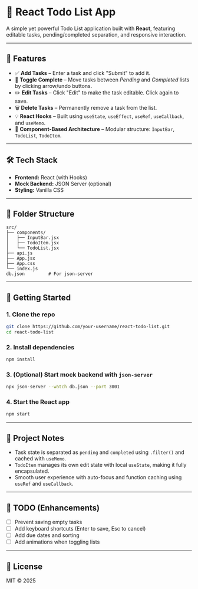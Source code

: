 # 📝 React Todo List App

A simple yet powerful Todo List application built with **React**, featuring editable tasks, pending/completed separation, and responsive interaction.

---

## 🚀 Features

- ✅ **Add Tasks** – Enter a task and click "Submit" to add it.
- 🔁 **Toggle Complete** – Move tasks between *Pending* and *Completed* lists by clicking arrow/undo buttons.
- ✏️ **Edit Tasks** – Click "Edit" to make the task editable. Click again to save.
- 🗑️ **Delete Tasks** – Permanently remove a task from the list.
- 💡 **React Hooks** – Built using `useState`, `useEffect`, `useRef`, `useCallback`, and `useMemo`.
- 🧩 **Component-Based Architecture** – Modular structure: `InputBar`, `TodoList`, `TodoItem`.

---

## 🛠️ Tech Stack

- **Frontend:** React (with Hooks)
- **Mock Backend:** JSON Server (optional)
- **Styling:** Vanilla CSS

---

## 📁 Folder Structure

```
src/
├── components/
│   ├── InputBar.jsx
│   ├── TodoItem.jsx
│   └── TodoList.jsx
├── api.js
├── App.jsx
├── App.css
└── index.js
db.json         # For json-server
```

---

## 🧪 Getting Started

### 1. Clone the repo

```bash
git clone https://github.com/your-username/react-todo-list.git
cd react-todo-list
```

### 2. Install dependencies

```bash
npm install
```

### 3. (Optional) Start mock backend with `json-server`

```bash
npx json-server --watch db.json --port 3001
```

### 4. Start the React app

```bash
npm start
```

---

## 📌 Project Notes

- Task state is separated as `pending` and `completed` using `.filter()` and cached with `useMemo`.
- `TodoItem` manages its own edit state with local `useState`, making it fully encapsulated.
- Smooth user experience with auto-focus and function caching using `useRef` and `useCallback`.

---

## 🧩 TODO (Enhancements)

- [ ] Prevent saving empty tasks
- [ ] Add keyboard shortcuts (Enter to save, Esc to cancel)
- [ ] Add due dates and sorting
- [ ] Add animations when toggling lists

---

## 📄 License

MIT © 2025

